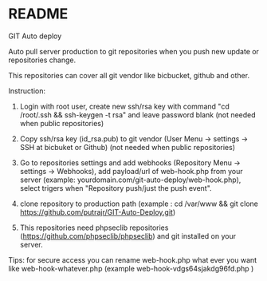 # README
GIT Auto deploy 

Auto pull server production to git repositories when you push new update or repositories change.

This repositories can cover all git vendor like bicbucket, github and other. 

Instruction: 

1. Login with root user, create new ssh/rsa key with command "cd /root/.ssh && ssh-keygen -t rsa" and leave password blank (not needed when public repositories) 

2. Copy ssh/rsa key (id_rsa.pub) to git vendor (User Menu -> settings -> SSH at bicbuket or Github) (not needed when public repositories) 

3. Go to repositories settings and add webhooks (Repository Menu -> settings -> Webhooks), add payload/url of web-hook.php from your server (example: yourdomain.com/git-auto-deploy/web-hook.php), select trigers when "Repository push/just the push event". 

4. clone repository to production path (example : cd /var/www && git clone https://github.com/putrajr/GIT-Auto-Deploy.git)

5. This repositories need phpseclib repositories (https://github.com/phpseclib/phpseclib) and git installed on your server.

Tips: for secure access you can rename web-hook.php what ever you want like web-hook-whatever.php (example web-hook-vdgs64sjakdg96fd.php )
